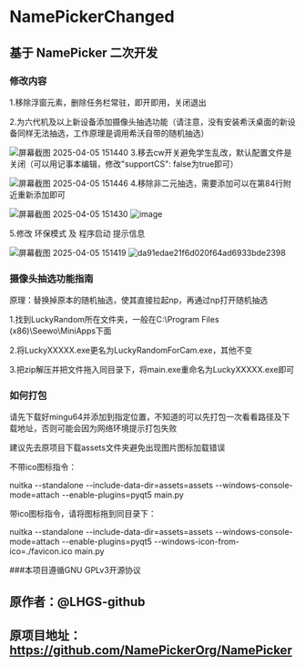 # NamePickerChanged
## 基于 NamePicker 二次开发


### 修改内容

1.移除浮窗元素，删除任务栏常驻，即开即用，关闭退出

2.为六代机及以上新设备添加摄像头抽选功能（请注意，没有安装希沃桌面的新设备同样无法抽选，工作原理是调用希沃自带的随机抽选）

![屏幕截图 2025-04-05 151440](https://github.com/user-attachments/assets/f06e329e-dfd5-478c-802c-402328a71987)
3.移去cw开关避免学生乱改，默认配置文件是关闭（可以用记事本编辑，修改"supportCS": false为true即可）

![屏幕截图 2025-04-05 151446](https://github.com/user-attachments/assets/3e6357d4-5c43-489c-b4f6-21f2e0702f9b)
4.移除非二元抽选，需要添加可以在第84行附近重新添加即可

![屏幕截图 2025-04-05 151430](https://github.com/user-attachments/assets/b593bc39-b46a-41f0-b654-5c35deb7f1a5)
![image](https://github.com/user-attachments/assets/764dc5b2-1668-48ea-be37-50bd5f6e54d0)

5.修改 环保模式 及 程序启动 提示信息

![屏幕截图 2025-04-05 151419](https://github.com/user-attachments/assets/88aa1054-d3cc-4113-88b8-136c06bef294)
![da91edae21f6d020f64ad6933bde2398](https://github.com/user-attachments/assets/551b9eb4-442b-4675-ba9c-d1c1b7b033e3)



### 摄像头抽选功能指南

原理：替换掉原本的随机抽选，使其直接拉起np，再通过np打开随机抽选

1.找到LuckyRandom所在文件夹，一般在C:\Program Files (x86)\Seewo\MiniApps下面

2.将LuckyXXXXX.exe更名为LuckyRandomForCam.exe，其他不变

3.把zip解压并把文件拖入同目录下，将main.exe重命名为LuckyXXXXX.exe即可


### 如何打包

请先下载好mingu64并添加到指定位置，不知道的可以先打包一次看看路径及下载地址，否则可能会因为网络环境提示打包失败

建议先去原项目下载assets文件夹避免出现图片图标加载错误


不带ico图标指令：

nuitka --standalone --include-data-dir=assets=assets --windows-console-mode=attach --enable-plugins=pyqt5 main.py

带ico图标指令，请将图标拖到同目录下：

nuitka --standalone --include-data-dir=assets=assets --windows-console-mode=attach --enable-plugins=pyqt5 --windows-icon-from-ico=./favicon.ico main.py


###本项目遵循GNU GPLv3开源协议

## 原作者：@LHGS-github	
## 原项目地址：https://github.com/NamePickerOrg/NamePicker
